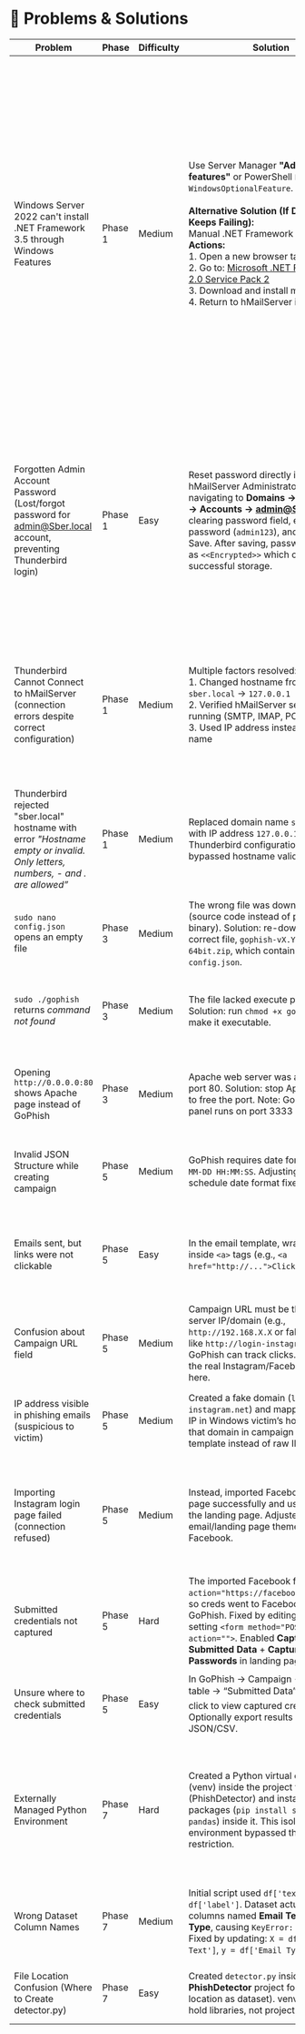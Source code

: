 # 🐞 Problems & Solutions

| Problem | Phase | Difficulty | Solution | Date | Status | Learning |
|---------|-------|------------|----------|------|--------|----------|
| Windows Server 2022 can't install .NET Framework 3.5 through Windows Features | Phase 1 | Medium | Use Server Manager **"Add roles and features"** or PowerShell `Enable-WindowsOptionalFeature`. <br><br> **Alternative Solution (If Download Keeps Failing):** <br> Manual .NET Framework Download: <br>  **Actions:** <br> 1. Open a new browser tab <br> 2. Go to: [Microsoft .NET Framework 2.0 Service Pack 2](https://www.microsoft.com/en-us/download/details.aspx?id=1639) <br> 3. Download and install manually <br> 4. Return to hMailServer installation | Sept 6, 2025 | ✅ Done | Legacy applications often need older frameworks installed as optional features. <br><br> **Why This Happened (Windows Server 2022):** <br> • Modern Windows Server comes with .NET Framework 4.x pre-installed <br> • Legacy .NET 2.0/3.5 must be added as an optional feature <br> • hMailServer was built for older .NET versions, so it requires legacy framework <br><br> **This is Normal:** Many older applications require legacy frameworks. |
| Forgotten Admin Account Password (Lost/forgot password for admin@Sber.local account, preventing Thunderbird login) | Phase 1 | Easy | Reset password directly in hMailServer Administrator by navigating to **Domains → Sber.local → Accounts → admin@Sber.local**, clearing password field, entering new password (`admin123`), and clicking Save. After saving, password displays as `<<Encrypted>>` which confirms successful storage. | Sept 7, 2025 | ✅ Done | Email server administrators can reset user passwords directly through the management interface. The `<<Encrypted>>` display after saving indicates proper password encryption and storage. Always use simple passwords in lab environments for easy testing, but remember to document them. |
| Thunderbird Cannot Connect to hMailServer (connection errors despite correct configuration) | Phase 1 | Medium | Multiple factors resolved: <br> 1. Changed hostname from `sber.local` → `127.0.0.1` <br> 2. Verified hMailServer services were running (SMTP, IMAP, POP3) <br> 3. Used IP address instead of domain name | Sept 7, 2025 | ✅ Done | In lab environments, using IP addresses (`127.0.0.1`) is more reliable than domain names because it bypasses DNS resolution. Always verify server services are running before troubleshooting. |
| Thunderbird rejected "sber.local" hostname with error *"Hostname empty or invalid. Only letters, numbers, - and . are allowed”* | Phase 1 | Medium | Replaced domain name `sber.local` with IP address `127.0.0.1` in Thunderbird configuration. This bypassed hostname validation. | Sept 7, 2025 | ✅ Done | Email clients enforce strict hostname validation. In labs where domains aren’t registered in DNS, using `127.0.0.1` is the most reliable method. |
| `sudo nano config.json` opens an empty file | Phase 3 | Medium | The wrong file was downloaded (source code instead of pre-compiled binary). Solution: re-download the correct file, `gophish-vX.Y.Z-linux-64bit.zip`, which contains `config.json`. | Sept 7, 2025 | ✅ Done | Always ensure you download the correct **binary executable** for your OS, not the source code. |
| `sudo ./gophish` returns *command not found* | Phase 3 | Medium | The file lacked execute permission. Solution: run `chmod +x gophish` to make it executable. | Sept 7, 2025 | ✅ Done | In Linux, a file must have `x` (execute) permission to run as a program. This permission is often lost during unzipping. |
| Opening `http://0.0.0.0:80` shows Apache page instead of GoPhish | Phase 3 | Medium | Apache web server was already using port 80. Solution: stop Apache service to free the port. Note: GoPhish admin panel runs on port 3333 via HTTPS. | Sept 7, 2025 | ✅ Done | Only one program can bind to a port at a time. If you get conflicts, check which service is already using the port. |
| Invalid JSON Structure while creating campaign | Phase 5 | Medium | GoPhish requires date format in `YYYY-MM-DD HH:MM:SS`. Adjusting campaign schedule date format fixed the issue. | Sept 5, 2025 | ✅ Done | Always ensure input values match the JSON structure expected by GoPhish (especially dates). |
| Emails sent, but links were not clickable | Phase 5 | Easy | In the email template, wrap URLs inside `<a>` tags (e.g., `<a href="http://...">Click Here</a>`). | Sept 9, 2025 | ✅ Done | GoPhish doesn’t automatically format plain URLs; proper HTML templates are needed for realistic-looking phishing emails. |
| Confusion about Campaign URL field | Phase 5 | Medium | Campaign URL must be the GoPhish server IP/domain (e.g., `http://192.168.X.X` or fake domain like `http://login-instagram.net`) so GoPhish can track clicks. Do not use the real Instagram/Facebook URL here. | Sept 9, 2025 | ✅ Done | The Campaign URL is for tracking and must point to your server, not the real target domain. |
| IP address visible in phishing emails (suspicious to victim) | Phase 5 | Medium | Created a fake domain (`login-instagram.net`) and mapped it to Kali IP in Windows victim’s hosts file. Used that domain in campaign and email template instead of raw IP. | Sept 9, 2025 | ✅ Done | Use domain masking (hosts/DNS override) to hide your Kali IP for realistic phishing. |
| Importing Instagram login page failed (connection refused) | Phase 5 | Medium | Instead, imported Facebook login page successfully and used that as the landing page. Adjusted email/landing page theme to Facebook. | Sept 9, 2025 | ✅ Done | Not all sites import cleanly into GoPhish due to scripts and protections. Always have an alternative (e.g., Facebook page works when Instagram fails). |
| Submitted credentials not captured | Phase 5 | Hard | The imported Facebook form had `action="https://facebook.com/login"`, so creds went to Facebook instead of GoPhish. Fixed by editing HTML and setting `<form method="POST" action="">`. Enabled **Capture Submitted Data** + **Capture Passwords** in landing page settings. | Sept 9, 2025 | ✅ Done | Credential capture only works if the form action points to GoPhish. Always review HTML after import. |
| Unsure where to check submitted credentials | Phase 5 | Easy | In GoPhish → Campaign → Targets table → “Submitted Data” ✔️ symbol → click to view captured creds. Optionally export results as JSON/CSV. | Sept 9, 2025 | ✅ Done | GoPhish provides a clean dashboard and export option. Know where to look for captured data. |
| Externally Managed Python Environment | Phase 7 | Hard | Created a Python virtual environment (venv) inside the project folder (PhishDetector) and installed packages (`pip install scikit-learn pandas`) inside it. This isolated environment bypassed the system restriction. | Sept 9, 2025 | ✅ Done | Kali Linux restricts global pip installs for system safety. Virtual environments keep projects isolated, clean, and safe. Always activate venv (`source venv/bin/activate`) before running scripts. |
| Wrong Dataset Column Names | Phase 7 | Medium | Initial script used `df['text']` and `df['label']`. Dataset actually had columns named **Email Text** and **Email Type**, causing `KeyError: 'text'`. Fixed by updating: `X = df['Email Text']`, `y = df['Email Type']`. | Sept 9, 2025 | ✅ Done | Always preview dataset (`print(df.head()`) to confirm column names. Code must match dataset structure exactly. |
| File Location Confusion (Where to Create detector.py) | Phase 7 | Easy | Created `detector.py` inside the **PhishDetector** project folder (same location as dataset). venv should only hold libraries, not project files. | Sept 9, 2025 | ✅ Done | Project structure: Keep code and data together, venv/ for packages only. |

